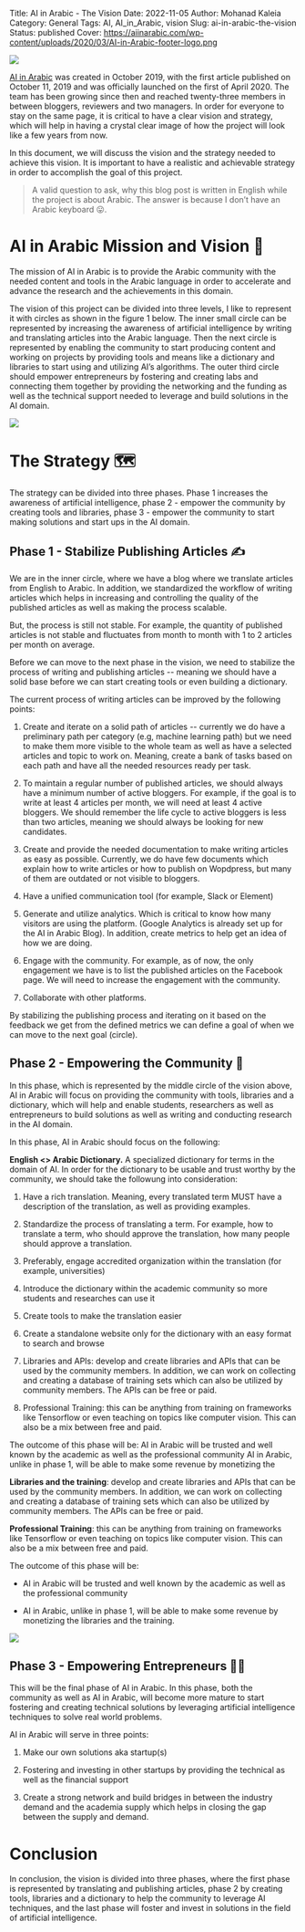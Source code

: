Title: AI in Arabic - The Vision
Date: 2022-11-05
Author: Mohanad Kaleia
Category: General
Tags: AI, AI_in_Arabic, vision
Slug: ai-in-arabic-the-vision
Status: published
Cover: https://aiinarabic.com/wp-content/uploads/2020/03/AI-in-Arabic-footer-logo.png

![](../../static/images/ai-in-arabic-the-vision/cover.png)

[AI in Arabic](https://aiinarabic.com) was created in October 2019, with the first article published on October 11, 2019 and was officially launched on the first of April 2020. The team has been growing since then and reached twenty-three members in between bloggers, reviewers and two managers. In order for everyone to stay on the same page, it is critical to have a clear vision and strategy, which will help in having a crystal clear image of how the project will look like a few years from now. 


In this document, we will discuss the vision and the strategy needed to achieve this vision. It is important to have a realistic and achievable strategy in order to accomplish the goal of this project.

>A valid question to ask, why this blog post is written in English while the project is about Arabic. The answer is because I don’t have an Arabic keyboard 😛.

# AI in Arabic Mission and Vision 🚀

The mission of AI in Arabic is to provide the Arabic community with the needed content and tools in the Arabic language in order to accelerate and advance the research and the achievements in this domain. 

The vision of this project can be divided into three levels, I like to represent it with circles as shown in the figure 1 below. The inner small circle can be represented by increasing the awareness of artificial intelligence by writing and translating articles into the Arabic language. Then the next circle is represented by enabling the community to start producing content and working on projects by providing tools and means like a dictionary and libraries to start using and utilizing AI’s algorithms. The outer third circle should empower entrepreneurs by fostering and creating labs and connecting them together by providing the networking and the funding as well as the technical support needed to leverage and build solutions in the AI domain. 

![](../../static/images/ai-in-arabic-the-vision/figure1_ai_in_arabic_vision.png)

# The Strategy 🗺️
The strategy can be divided into three phases. Phase 1 increases the awareness of artificial intelligence, phase 2 - empower the community by creating tools and libraries, phase 3 - empower the community to start making solutions and start ups in the AI domain. 

## Phase 1 - Stabilize Publishing Articles ✍️
We are in the inner circle, where we have a blog where we translate articles from English to Arabic. In addition, we standardized the workflow of writing articles which helps in increasing and controlling the quality of the published articles as well as making the process scalable.

But, the process is still not stable. For example, the quantity of published articles is not stable and fluctuates from month to month with 1 to 2 articles per month on average. 

Before we can move to the next phase in the vision, we need to stabilize the process of writing and publishing articles -- meaning we should have a solid base before we can start creating tools or even building a dictionary. 

The current process of writing articles can be improved by the following points:
1. Create and iterate on a solid path of articles -- currently we do have a preliminary path per category (e.g, machine learning path) but we need to make them more visible to the whole team as well as have a selected articles and topic to work on. Meaning, create a bank of tasks based on each path and have all the needed resources ready per task.

2. To maintain a regular number of published articles, we should always have a minimum number of active bloggers. For example, if the goal is to write at least 4 articles per month, we will need at least 4 active bloggers. We should remember the life cycle to active bloggers is less than two articles, meaning we should always be looking for new candidates.

3. Create and provide the needed documentation to make writing articles as easy as possible. Currently, we do have few documents which explain how to write articles or how to publish on Wopdpress, but many of them are outdated or not visible to bloggers.

4. Have a unified communication tool (for example, Slack or Element) 

5. Generate and utilize analytics. Which is critical to know how many visitors are using the platform. (Google Analytics is already set up for the AI in Arabic Blog). In addition, create metrics to help get an idea of how we are doing. 

6. Engage with the community. For example, as of now, the only engagement we have is to list the published articles on the Facebook page. We will need to increase the engagement with the community. 

7. Collaborate with other platforms. 

By stabilizing the publishing process and iterating on it based on the feedback we get from the defined metrics we can define a goal of when we can move to the next goal (circle). 

## Phase 2 - Empowering the Community 🧰
In this phase, which is represented by the middle circle of the vision above, AI in Arabic will focus on providing the community with tools, libraries and a dictionary, which will help and enable students, researchers as well as entrepreneurs to build solutions as well as writing and conducting research in the AI domain.

In this phase, AI in Arabic should focus on the following:

**English <> Arabic Dictionary.** A specialized dictionary for terms in the domain of AI. In order for the dictionary to be usable and trust worthy by the community, we should take the followung into consideration:

1. Have a rich translation. Meaning, every translated term MUST have a description of the translation, as well as providing examples. 

2. Standardize the process of translating a term. For example, how to translate a term, who should approve the translation, how many people should approve a translation.

3. Preferably, engage accredited organization within the translation (for example, universities)

4. Introduce the dictionary within the academic community so more students and researches can use it

5. Create tools to make the translation easier

6. Create a standalone website only for the dictionary with an easy format to search and browse

7. Libraries and APIs: develop and create libraries and APIs that can be used by the community members. In addition, we can work on collecting and creating a database of training sets which can also be utilized by community members. The APIs can be free or paid. 

8. Professional Training: this can be anything from training on frameworks like Tensorflow or even teaching on topics like computer vision. This can also be a mix between free and paid.

The outcome of this phase will be:
AI in Arabic will be trusted and well known by the academic as well as the professional community
AI in Arabic, unlike in phase 1, will be able to make some revenue by monetizing the 

**Libraries and the training**: develop and create libraries and APIs that can be used by the community members. In addition, we can work on collecting and creating a database of training sets which can also be utilized by community members. The APIs can be free or paid. 

**Professional Training**: this can be anything from training on frameworks like Tensorflow or even teaching on topics like computer vision. This can also be a mix between free and paid.


The outcome of this phase will be:

* AI in Arabic will be trusted and well known by the academic as well as the professional community

* AI in Arabic, unlike in phase 1, will be able to make some revenue by monetizing the libraries and the training. 


![](../../static/images/ai-in-arabic-the-vision/figure2_strategy_phase_2.png)

## Phase 3 - Empowering Entrepreneurs 🧑‍🚀

This will be the final phase of AI in Arabic. In this phase, both the community as well as AI in Arabic, will become more mature to start fostering and creating technical solutions by leveraging artificial intelligence techniques to solve real world problems. 

AI in Arabic will serve in three points: 

1. Make our own solutions aka startup(s)

2. Fostering and investing in other startups by providing the technical as well as the financial support

3. Create a strong network and build bridges in between the industry demand and the academia supply which helps in closing the gap between the supply and demand.

# Conclusion
In conclusion, the vision is divided into three phases, where the first phase is represented by translating and publishing articles, phase 2 by creating tools, libraries and a dictionary to help the community to leverage AI techniques, and the last phase will foster and invest in solutions in the field of artificial intelligence. 
